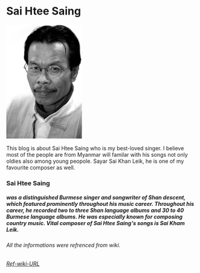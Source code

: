 # Sai Htee Saing

![Photo Of Sai Htee Saing](11206-obituary.gif)


 This blog is about Sai Htee Saing who is my best-loved singer. I believe most of the people are from Myanmar will familar with his songs not only oldies also among young peopole. Sayar Sai Khan Leik, he is one of my favourite composer as well.

### Sai Htee Saing
##### was a distinguished Burmese singer and songwriter of Shan descent, which featured prominently throughout his music career. Throughout his career, he recorded two to three Shan language albums and 30 to 40 Burmese language albums. He was especially known for composing country music. Vital composer of Sai Htee Saing's songs is Sai Kham Leik.











###### All the informations were refrenced from wiki.
###### [Ref-wiki-URL](https://my.wikipedia.org/wiki/%E1%80%85%E1%80%AD%E1%80%AF%E1%80%84%E1%80%BA%E1%80%B8%E1%80%91%E1%80%AE%E1%80%B8%E1%80%86%E1%80%AD%E1%80%AF%E1%80%84%E1%80%BA?fbclid=IwAR0xYYC1YT9rUu-ipAbS3Wlymtv3C1YZp-GizgNUTQJcIv-P67QSkKZOl08)